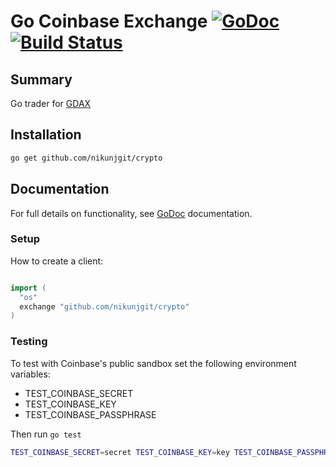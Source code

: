 Go Coinbase Exchange [![GoDoc](http://img.shields.io/badge/godoc-reference-blue.svg)](http://godoc.org/github.com/preichenberger/go-coinbase-exchange) [![Build Status](https://travis-ci.org/preichenberger/go-coinbase-exchange.svg?branch=master)](https://travis-ci.org/preichenberger/go-coinbase-exchange)
========

## Summary

Go trader for [GDAX](https://www.gdax.com)

## Installation

```sh
go get github.com/nikunjgit/crypto
```

## Documentation
For full details on functionality, see [GoDoc](http://godoc.org/github.com/nikunjgit/crypto) documentation.

### Setup
How to create a client:

```go

import (
  "os"
  exchange "github.com/nikunjgit/crypto"
)

```

### Testing
To test with Coinbase's public sandbox set the following environment variables:
  - TEST_COINBASE_SECRET
  - TEST_COINBASE_KEY
  - TEST_COINBASE_PASSPHRASE

Then run `go test`
```sh
TEST_COINBASE_SECRET=secret TEST_COINBASE_KEY=key TEST_COINBASE_PASSPHRASE=passphrase go test
```

